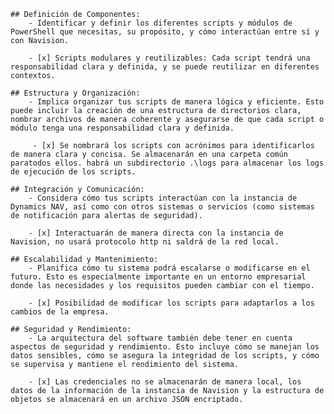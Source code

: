     ## Definición de Componentes:
        - Identificar y definir los diferentes scripts y módulos de PowerShell que necesitas, su propósito, y cómo interactúan entre sí y con Navision.

        - [x] Scripts modulares y reutilizables: Cada script tendrá una responsabilidad clara y definida, y se puede reutilizar en diferentes contextos.

    ## Estructura y Organización:
        - Implica organizar tus scripts de manera lógica y eficiente. Esto puede incluir la creación de una estructura de directorios clara, nombrar archivos de manera coherente y asegurarse de que cada script o módulo tenga una responsabilidad clara y definida.

         - [x] Se nombrará los scripts con acrónimos para identificarlos de manera clara y concisa. Se almacenarán en una carpeta común paratodos ellos. habrá un subdirectorio .\logs para almacenar los logs de ejecución de los scripts.

    ## Integración y Comunicación:
        - Considera cómo tus scripts interactúan con la instancia de Dynamics NAV, así como con otros sistemas o servicios (como sistemas de notificación para alertas de seguridad).

        - [x] Interactuarán de manera directa con la instancia de Navision, no usará protocolo http ni saldrá de la red local.

    ## Escalabilidad y Mantenimiento:
        - Planifica cómo tu sistema podrá escalarse o modificarse en el futuro. Esto es especialmente importante en un entorno empresarial donde las necesidades y los requisitos pueden cambiar con el tiempo.

        - [x] Posibilidad de modificar los scripts para adaptarlos a los cambios de la empresa.

    ## Seguridad y Rendimiento:
        - La arquitectura del software también debe tener en cuenta aspectos de seguridad y rendimiento. Esto incluye cómo se manejan los datos sensibles, cómo se asegura la integridad de los scripts, y cómo se supervisa y mantiene el rendimiento del sistema.

        - [x] Las credenciales no se almacenarán de manera local, los datos de la información de la instancia de Navision y la estructura de objetos se almacenará en un archivo JSON encriptado. 